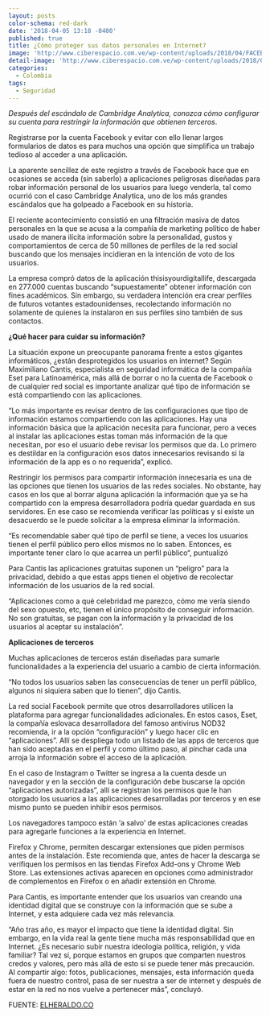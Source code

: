 ```yaml
---
layout: posts
color-schema: red-dark
date: '2018-04-05 13:18 -0400'
published: true
title: ¿Cómo proteger sus datos personales en Internet?
image: 'http://www.ciberespacio.com.ve/wp-content/uploads/2018/04/FACEBOOK.jpg'
detail-image: 'http://www.ciberespacio.com.ve/wp-content/uploads/2018/04/FACEBOOK.jpg'
categories:
  - Colombia
tags:
  - Seguridad
---
```

_Después del escándalo de Cambridge Analytica, conozca cómo configurar su cuenta para restringir la información que obtienen terceros_.

Registrarse por la cuenta Facebook y evitar con ello llenar largos formularios de datos es para muchos una opción que simplifica un trabajo tedioso al acceder a una aplicación.

La aparente sencillez de este registro a través de Facebook hace que en ocasiones se acceda (sin saberlo) a aplicaciones peligrosas diseñadas para robar información personal de los usuarios para luego venderla, tal como ocurrió con el caso Cambridge Analytica, uno de los más grandes escándalos que ha golpeado a Facebook en su historia.

El reciente acontecimiento consistió en una filtración masiva de datos personales en la que se acusa a la compañía de marketing político de haber usado de manera ilícita información sobre la personalidad, gustos y comportamientos de cerca de 50 millones de perfiles de la red social buscando  que los mensajes incidieran en la intención de voto de los usuarios.

La empresa compró datos de la aplicación thisisyourdigitallife, descargada en 277.000 cuentas buscando “supuestamente” obtener información con fines académicos. Sin embargo, su verdadera intención era crear perfiles de futuros votantes estadounidenses, recolectando información no solamente de quienes la instalaron en sus perfiles sino también de sus contactos.

**¿Qué hacer para cuidar su información?**

La situación expone un preocupante panorama frente a estos gigantes informáticos, ¿están desprotegidos los usuarios en internet? Según Maximiliano Cantis, especialista en seguridad informática de la compañía Eset para Latinoamérica, más allá de borrar o no la cuenta de Facebook o de cualquier red social es importante analizar qué tipo de información se está compartiendo con las aplicaciones.

“Lo más importante es revisar dentro de las configuraciones que tipo de información estamos compartiendo con las aplicaciones. Hay una información básica que la aplicación necesita para funcionar, pero a veces al instalar las aplicaciones estas toman más información de la que necesitan, por eso el usuario debe revisar los permisos que da. Lo primero es destildar en la configuración esos datos innecesarios revisando si la información de la app es o no requerida”, explicó.

Restringir los permisos para compartir información innecesaria es una de las opciones que tienen los usuarios de las redes sociales. No obstante, hay casos en los que al borrar alguna aplicación la información que ya se ha compartido con la empresa desarrolladora podría quedar guardada en sus servidores. En ese caso se recomienda  verificar las políticas y si existe un desacuerdo se le puede solicitar a la empresa eliminar la información.

“Es recomendable saber qué tipo de perfil se tiene, a veces los usuarios tienen el perfil público pero ellos mismos no lo saben. Entonces, es importante tener claro lo que acarrea un perfil público“, puntualizó

Para Cantis las aplicaciones gratuitas suponen un “peligro” para la privacidad, debido a que estas apps tienen el objetivo de recolectar información de los usuarios de la red social. 

“Aplicaciones como a qué celebridad me parezco, cómo me vería siendo del sexo opuesto, etc, tienen el único propósito de conseguir información. No son gratuitas, se pagan con  la información y la privacidad de los usuarios al aceptar su instalación”.

**Aplicaciones de terceros**

Muchas aplicaciones de terceros están diseñadas para sumarle funcionalidades a la experiencia del usuario a cambio de cierta información.

“No todos los usuarios saben las consecuencias de tener un perfil público, algunos ni siquiera saben que lo tienen”, dijo Cantis.

La red social Facebook permite que otros desarrolladores utilicen la plataforma para agregar funcionalidades adicionales. En estos casos, Eset, la compañía eslovaca  desarrolladora del famoso antivirus  NOD32 recomienda, ir a la opción “configuración” y luego hacer clic en “aplicaciones”. Allí se despliega  todo un listado de las apps de terceros que han sido aceptadas en el perfil y como último paso, al pinchar cada una arroja la información sobre el acceso de la aplicación.

En el caso de Instagram o Twitter se ingresa a la cuenta desde un navegador y en la sección de la configuración debe buscarse la opción “aplicaciones autorizadas”, allí se registran los permisos que le han otorgado los usuarios a las aplicaciones desarrolladas por terceros y en ese mismo punto se pueden inhibir esos permisos.

Los navegadores tampoco están ‘a salvo’ de estas aplicaciones creadas para agregarle funciones a la experiencia en Internet.

Firefox y Chrome, permiten descargar extensiones que piden permisos antes de la instalación. Este recomienda que, antes de hacer la descarga se verifiquen los permisos en las tiendas Firefox Add-ons y Chrome Web Store. Las extensiones activas aparecen en opciones como administrador de complementos en Firefox o en añadir extensión en Chrome.

Para Cantis, es importante entender que los usuarios van creando una identidad digital que se construye con la información que se sube a Internet, y esta adquiere cada vez más relevancia.

“Año tras año, es mayor el impacto que tiene la identidad digital. Sin embargo, en la vida real la gente tiene mucha más responsabilidad que en Internet. ¿Es necesario subir nuestra ideología política, religión, y vida familiar? Tal vez sí, porque estamos en grupos que comparten nuestros credos y valores, pero más allá de esto si se puede tener más precaución. Al compartir algo: fotos, publicaciones, mensajes, esta información queda fuera de nuestro control, pasa de ser nuestra a ser de internet y después de estar en la red no nos vuelve a pertenecer más”, concluyó. 

FUENTE: [ELHERALDO.CO](https://www.elheraldo.co/tecnologia/como-proteger-sus-datos-personales-en-internet-476022)